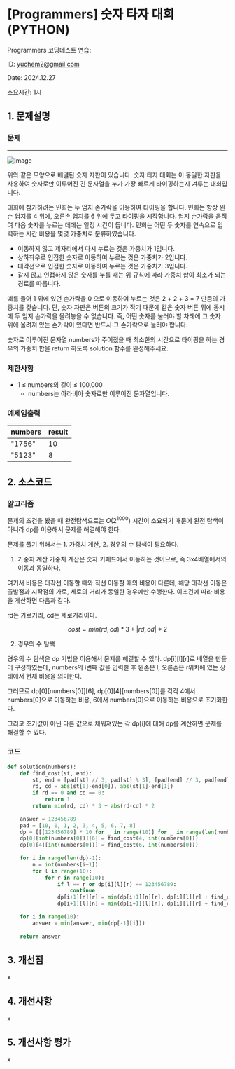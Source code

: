 # [Programmers] 숫자 타자 대회 (PYTHON)
Programmers 코딩테스트 연습: 

ID: yuchem2@gmail.com

Date: 2024.12.27

소요시간: 1시

## 1. 문제설명

### 문제
---
![image](https://github.com/user-attachments/assets/26e2ff04-0a8d-411b-b3bf-4c456348d361)

위와 같은 모양으로 배열된 숫자 자판이 있습니다. 숫자 타자 대회는 이 동일한 자판을 사용하여 숫자로만 이루어진 긴 문자열을 누가 가장 빠르게 타이핑하는지 겨루는 대회입니다.

대회에 참가하려는 민희는 두 엄지 손가락을 이용하여 타이핑을 합니다. 민희는 항상 왼손 엄지를 4 위에, 오른손 엄지를 6 위에 두고 타이핑을 시작합니다. 엄지 손가락을 움직여 다음 숫자를 누르는 데에는 일정 시간이 듭니다. 민희는 어떤 두 숫자를 연속으로 입력하는 시간 비용을 몇몇 가중치로 분류하였습니다.

+ 이동하지 않고 제자리에서 다시 누르는 것은 가중치가 1입니다.
+ 상하좌우로 인접한 숫자로 이동하여 누르는 것은 가중치가 2입니다.
+ 대각선으로 인접한 숫자로 이동하여 누르는 것은 가중치가 3입니다.
+ 같지 않고 인접하지 않은 숫자를 누를 때는 위 규칙에 따라 가중치 합이 최소가 되는 경로를 따릅니다.

예를 들어 1 위에 있던 손가락을 0 으로 이동하여 누르는 것은 2 + 2 + 3 = 7 만큼의 가중치를 갖습니다.
단, 숫자 자판은 버튼의 크기가 작기 때문에 같은 숫자 버튼 위에 동시에 두 엄지 손가락을 올려놓을 수 없습니다. 즉, 어떤 숫자를 눌러야 할 차례에 그 숫자 위에 올려져 있는 손가락이 있다면 반드시 그 손가락으로 눌러야 합니다.

숫자로 이루어진 문자열 numbers가 주어졌을 때 최소한의 시간으로 타이핑을 하는 경우의 가중치 합을 return 하도록 solution 함수를 완성해주세요.

### 제한사항
+ 1 ≤ numbers의 길이 ≤ 100,000
  + numbers는 아라비아 숫자로만 이루어진 문자열입니다.

### 예제입출력

| numbers  | result  |
|----------|---------|
| "1756"   | 10      |
| "5123"   | 8       |

## 2. 소스코드

### 알고리즘
문제의 조건을 봤을 때 완전탐색으로는 $O(2^{1000})$ 시간이 소요되기 때문에 완전 탐색이 아니라 dp를 이용해서 문제를 해결해야 한다.

문제를 풀기 위해서는 1. 가중치 계산, 2. 경우의 수 탐색이 필요하다.

1. 가중치 계산
가중치 계산은 숫자 키패드에서 이동하는 것이므로, 즉 3x4배열에서의 이동과 동일하다.

여기서 비용은 대각선 이동할 때와 직선 이동할 때의 비용이 다른데, 해당 대각선 이동은 출발점과 시작점의 가로, 세로의 거리가 동일한 경우에만 수행한다. 이조건에 따라 비용을 계산하면 다음과 같다.

rd는 가로거리, cd는 세로거리이다.

$$cost = min(rd, cd) * 3 + |rd, cd| * 2$$

2. 경우의 수 탐색

경우의 수 탐색은 dp 기법을 이용해서 문제를 해결할 수 있다.
dp[i][l][r]로 배열을 만들어 구성하였는데, numbers의 i번째 값을 입력한 후 왼손은 l, 오른손은 r위치에 있는 상태에서 현재 비용을 의미한다.

그러므로 dp[0][numbers[0]][6], dp[0][4][numbers[0]]를 각각 4에서 numbers[0]으로 이동하는 비용, 6에서 numbers[0]으로 이동하는 비용으로 초기화한다.

그리고 초기값이 아닌 다른 값으로 채워져있는 각 dp[i]에 대해 dp를 계산하면 문제를 해결할 수 있다.

### 코드
```python
def solution(numbers):
    def find_cost(st, end):
        st, end = [pad[st] // 3, pad[st] % 3], [pad[end] // 3, pad[end] % 3]
        rd, cd = abs(st[0]-end[0]), abs(st[1]-end[1])
        if rd == 0 and cd == 0:
            return 1
        return min(rd, cd) * 3 + abs(rd-cd) * 2
    
    answer = 123456789
    pad = [10, 0, 1, 2, 3, 4, 5, 6, 7, 8]
    dp = [[[123456789] * 10 for _ in range(10)] for _ in range(len(numbers))]
    dp[0][int(numbers[0])][6] = find_cost(4, int(numbers[0]))
    dp[0][4][int(numbers[0])] = find_cost(6, int(numbers[0]))
    
    for i in range(len(dp)-1):
        n = int(numbers[i+1])
        for l in range(10):
            for r in range(10):
                if l == r or dp[i][l][r] == 123456789:
                    continue
                dp[i+1][n][r] = min(dp[i+1][n][r], dp[i][l][r] + find_cost(l, n))
                dp[i+1][l][n] = min(dp[i+1][l][n], dp[i][l][r] + find_cost(r, n))
    
    for i in range(10):
        answer = min(answer, min(dp[-1][i]))
    
    return answer
```
## 3. 개선점
x
## 4. 개선사항
x
## 5. 개선사항 평가
x
